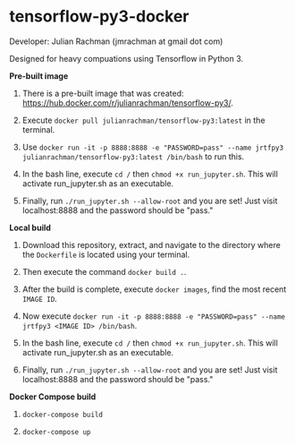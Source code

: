 # tensorflow-py3-docker

Developer: Julian Rachman (jmrachman at gmail dot com)

Designed for heavy compuations using Tensorflow in Python 3.

**Pre-built image**

1. There is a pre-built image that was created: https://hub.docker.com/r/julianrachman/tensorflow-py3/. 

2. Execute `docker pull julianrachman/tensorflow-py3:latest` in the terminal.

3. Use `docker run -it -p 8888:8888 -e "PASSWORD=pass" --name jrtfpy3 julianrachman/tensorflow-py3:latest /bin/bash` to run this.

4. In the bash line, execute `cd /` then `chmod +x run_jupyter.sh`. This will activate run_jupyter.sh as an executable.

5. Finally, run `./run_jupyter.sh --allow-root` and you are set! Just visit localhost:8888 and the password should be "pass."

**Local build**

1. Download this repository, extract, and navigate to the directory where the `Dockerfile` is located using your terminal.

2. Then execute the command `docker build .`.
 
3. After the build is complete, execute `docker images`, find the most recent `IMAGE ID`.
 
4. Now execute `docker run -it -p 8888:8888 -e "PASSWORD=pass" --name jrtfpy3 <IMAGE ID> /bin/bash`.

5. In the bash line, execute `cd /` then `chmod +x run_jupyter.sh`. This will activate run_jupyter.sh as an executable.

6. Finally, run `./run_jupyter.sh --allow-root` and you are set! Just visit localhost:8888 and the password should be "pass."
 
**Docker Compose build**
 
1. `docker-compose build`
 
2. `docker-compose up`
 
